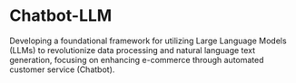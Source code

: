 # Chatbot-LLM
Developing a foundational framework for utilizing Large Language Models (LLMs) to revolutionize data processing and natural language text generation, focusing on enhancing e-commerce through automated customer service (Chatbot).
